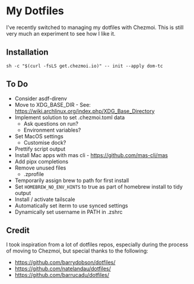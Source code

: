 # My Dotfiles

I've recently switched to managing my dotfiles with Chezmoi. This is still very much an experiment to see how I like it.

## Installation
`sh -c "$(curl -fsLS get.chezmoi.io)" -- init --apply dom-tc`

## To Do

- Consider asdf-direnv
- Move to XDG_BASE_DIR - See: https://wiki.archlinux.org/index.php/XDG_Base_Directory
- Implement solution to set .chezmoi.toml data
  - Ask questions on run?
  - Environment variables?
- Set MacOS settings
  - Customise dock?
- Prettify script output
- Install Mac apps with mas cli - https://github.com/mas-cli/mas
- Add pipx completions
- Remove unused files
  - .zprofile
- Temporarily assign brew to path for first install
- Set `HOMEBREW_NO_ENV_HINTS` to true as part of homebrew install to tidy output
- Install / activate tailscale
- Automatically set iterm to use synced settings
- Dynamically set username in PATH in .zshrc
## Credit

I took inspiration from a lot of dotfiles repos, especially during the process of moving to Chezmoi, but special thanks to the following:

- https://github.com/barrydobson/dotfiles/
- https://github.com/natelandau/dotfiles/
- https://github.com/barrucadu/dotfiles/

